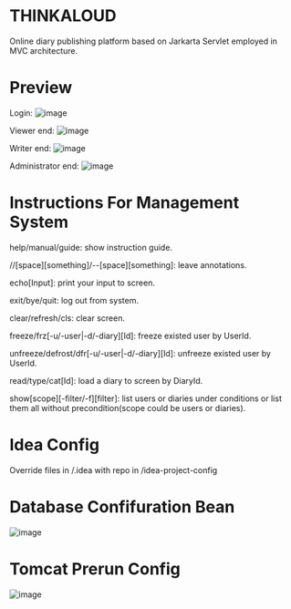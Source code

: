 # THINKALOUD
Online diary publishing platform based on Jarkarta Servlet employed in MVC architecture.

# Preview

Login:
![image](https://github.com/vortezwohl/THINKALOUD/assets/117743023/d60501e7-3831-4d18-b421-0583085cfdf8)

Viewer end:
![image](https://github.com/vortezwohl/THINKALOUD/assets/117743023/dd75911e-c7c0-484a-aa5d-03c3ec581b2d)

Writer end:
![image](https://github.com/vortezwohl/THINKALOUD/assets/117743023/36c27eea-1b9f-4ee3-9120-d3c19baf5ea2)

Administrator end:
![image](https://github.com/vortezwohl/THINKALOUD/assets/117743023/a83cd206-5653-48e5-bc83-bf45c67f7706)

# Instructions For Management System

  help/manual/guide: show instruction guide.
  
  //[space][something]/--[space][something]: leave annotations.
  
  echo[Input]: print your input to screen.
  
  exit/bye/quit: log out from system.
  
  clear/refresh/cls: clear screen.
  
  freeze/frz[-u/-user|-d/-diary][Id]: freeze existed user by UserId.
  
  unfreeze/defrost/dfr[-u/-user|-d/-diary][Id]: unfreeze existed user by UserId.
  
  read/type/cat[Id]: load a diary to screen by DiaryId.
  
  show[scope][-filter/-f][filter]: list users or diaries under conditions or list them all without precondition(scope could be users or diaries).
  
# Idea Config
Override files in /.idea with repo in /idea-project-config

# Database Confifuration Bean

![image](https://github.com/vortezwohl/THINKALOUD/assets/117743023/c0dbd056-7176-4565-9e81-a9723c62c5ce)

# Tomcat Prerun Config

![image](https://github.com/vortezwohl/THINKALOUD/assets/117743023/71473b94-48a1-45a7-b631-716e666d12b6)


